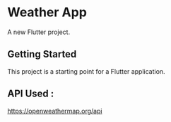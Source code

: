 # Weather App

A new Flutter project.

## Getting Started

This project is a starting point for a Flutter application.

## API Used :

https://openweathermap.org/api
